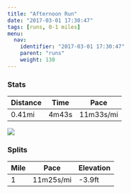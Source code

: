 ```yaml
---
title: "Afternoon Run"
date: "2017-03-01 17:30:47"
tags: [runs, 0-1 miles]
menu:
  nav:
    identifier: "2017-03-01 17:30:47"
    parent: "runs"
    weight: 130
---
```


### Stats

| Distance | Time | Pace |
|----------|------|------|
|0.41mi|4m43s|11m33s/mi|

<img src='https://maps.googleapis.com/maps/api/staticmap?maptype=roadmap&path=enc:ckjeIj`wLnCcAeGpD&key=AIzaSyC1MId7bFpkLXNAaYhBSTb8jLyiSqzbDtM&size=800x800&markers=color:yellow|label:S|53.4701,-2.25302&markers=color:green|label:F|53.47069,-2.25357'>

### Splits

| Mile | Pace | Elevation |
|------|------|-----------|
|1|11m25s/mi|-3.9ft|
